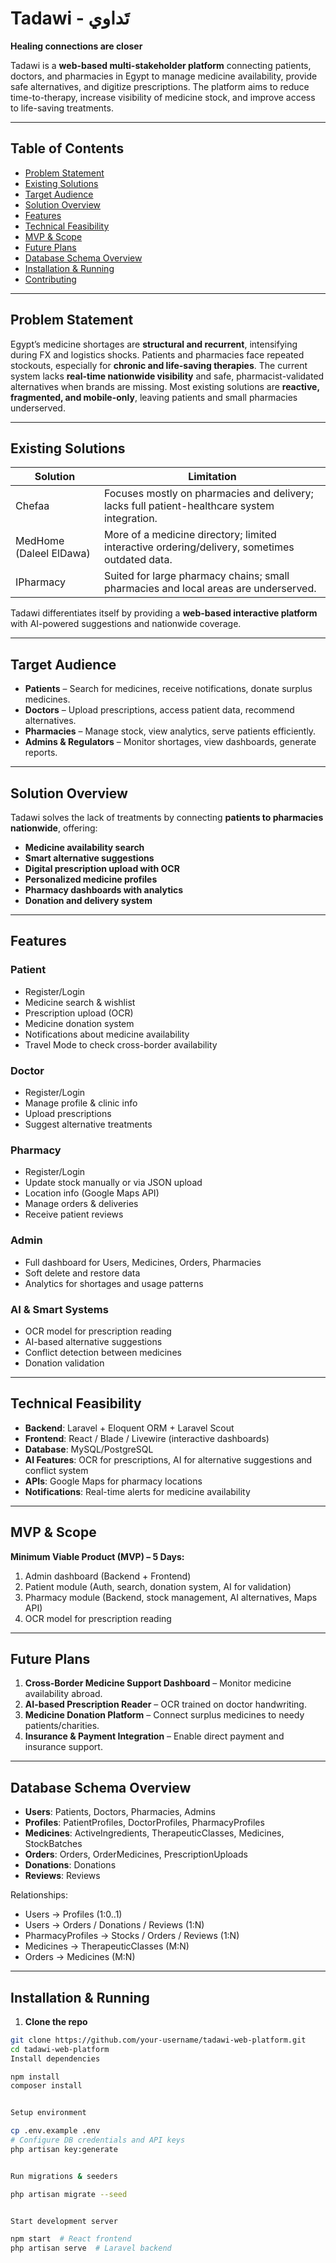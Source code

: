 # Tadawi - تَداوي

**Healing connections are closer**

Tadawi is a **web-based multi-stakeholder platform** connecting patients, doctors, and pharmacies in Egypt to manage medicine availability, provide safe alternatives, and digitize prescriptions. The platform aims to reduce time-to-therapy, increase visibility of medicine stock, and improve access to life-saving treatments.

---

## Table of Contents

- [Problem Statement](#problem-statement)  
- [Existing Solutions](#existing-solutions)  
- [Target Audience](#target-audience)  
- [Solution Overview](#solution-overview)  
- [Features](#features)  
- [Technical Feasibility](#technical-feasibility)  
- [MVP & Scope](#mvp--scope)  
- [Future Plans](#future-plans)  
- [Database Schema Overview](#database-schema-overview)  
- [Installation & Running](#installation--running)  
- [Contributing](#contributing)  

---

## Problem Statement

Egypt’s medicine shortages are **structural and recurrent**, intensifying during FX and logistics shocks. Patients and pharmacies face repeated stockouts, especially for **chronic and life-saving therapies**. The current system lacks **real-time nationwide visibility** and safe, pharmacist-validated alternatives when brands are missing. Most existing solutions are **reactive, fragmented, and mobile-only**, leaving patients and small pharmacies underserved.

---

## Existing Solutions

| Solution | Limitation |
|----------|------------|
| Chefaa | Focuses mostly on pharmacies and delivery; lacks full patient-healthcare system integration. |
| MedHome (Daleel ElDawa) | More of a medicine directory; limited interactive ordering/delivery, sometimes outdated data. |
| IPharmacy | Suited for large pharmacy chains; small pharmacies and local areas are underserved. |

Tadawi differentiates itself by providing a **web-based interactive platform** with AI-powered suggestions and nationwide coverage.

---

## Target Audience

- **Patients** – Search for medicines, receive notifications, donate surplus medicines.  
- **Doctors** – Upload prescriptions, access patient data, recommend alternatives.  
- **Pharmacies** – Manage stock, view analytics, serve patients efficiently.  
- **Admins & Regulators** – Monitor shortages, view dashboards, generate reports.  

---

## Solution Overview

Tadawi solves the lack of treatments by connecting **patients to pharmacies nationwide**, offering:  

- **Medicine availability search**  
- **Smart alternative suggestions**  
- **Digital prescription upload with OCR**  
- **Personalized medicine profiles**  
- **Pharmacy dashboards with analytics**  
- **Donation and delivery system**  

---

## Features

### Patient
- Register/Login  
- Medicine search & wishlist  
- Prescription upload (OCR)  
- Medicine donation system  
- Notifications about medicine availability  
- Travel Mode to check cross-border availability  

### Doctor
- Register/Login  
- Manage profile & clinic info  
- Upload prescriptions  
- Suggest alternative treatments  

### Pharmacy
- Register/Login  
- Update stock manually or via JSON upload  
- Location info (Google Maps API)  
- Manage orders & deliveries  
- Receive patient reviews  

### Admin
- Full dashboard for Users, Medicines, Orders, Pharmacies  
- Soft delete and restore data  
- Analytics for shortages and usage patterns  

### AI & Smart Systems
- OCR model for prescription reading  
- AI-based alternative suggestions  
- Conflict detection between medicines  
- Donation validation  

---

## Technical Feasibility

- **Backend**: Laravel + Eloquent ORM + Laravel Scout  
- **Frontend**: React / Blade / Livewire (interactive dashboards)  
- **Database**: MySQL/PostgreSQL  
- **AI Features**: OCR for prescriptions, AI for alternative suggestions and conflict system  
- **APIs**: Google Maps for pharmacy locations  
- **Notifications**: Real-time alerts for medicine availability  

---

## MVP & Scope

**Minimum Viable Product (MVP) – 5 Days:**

1. Admin dashboard (Backend + Frontend)  
2. Patient module (Auth, search, donation system, AI for validation)  
3. Pharmacy module (Backend, stock management, AI alternatives, Maps API)  
4. OCR model for prescription reading  

---

## Future Plans

1. **Cross-Border Medicine Support Dashboard** – Monitor medicine availability abroad.  
2. **AI-based Prescription Reader** – OCR trained on doctor handwriting.  
3. **Medicine Donation Platform** – Connect surplus medicines to needy patients/charities.  
4. **Insurance & Payment Integration** – Enable direct payment and insurance support.  

---

## Database Schema Overview

- **Users**: Patients, Doctors, Pharmacies, Admins  
- **Profiles**: PatientProfiles, DoctorProfiles, PharmacyProfiles  
- **Medicines**: ActiveIngredients, TherapeuticClasses, Medicines, StockBatches  
- **Orders**: Orders, OrderMedicines, PrescriptionUploads  
- **Donations**: Donations  
- **Reviews**: Reviews  

Relationships:

- Users → Profiles (1:0..1)  
- Users → Orders / Donations / Reviews (1:N)  
- PharmacyProfiles → Stocks / Orders / Reviews (1:N)  
- Medicines → TherapeuticClasses (M:N)  
- Orders → Medicines (M:N)  

---

## Installation & Running

1. **Clone the repo**
```bash
git clone https://github.com/your-username/tadawi-web-platform.git
cd tadawi-web-platform
Install dependencies

npm install
composer install


Setup environment

cp .env.example .env
# Configure DB credentials and API keys
php artisan key:generate


Run migrations & seeders

php artisan migrate --seed


Start development server

npm start  # React frontend
php artisan serve  # Laravel backend
